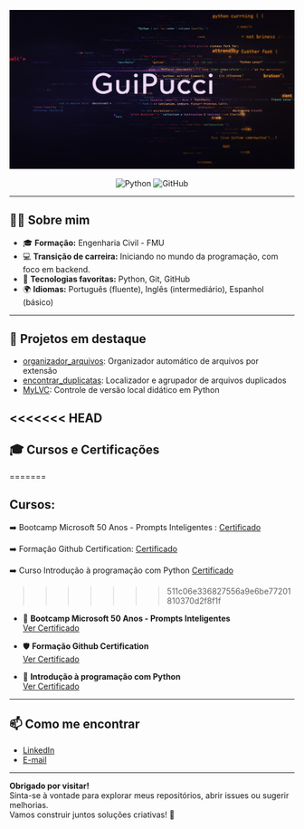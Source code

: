 <p align="center">
  <img src="banner.jpeg" alt="Banner GuiPucci" />
</p>
<p align="center">
  <img src="https://img.shields.io/badge/Python-3776AB?style=for-the-badge&logo=python&logoColor=white" alt="Python" />
  <img src="https://img.shields.io/badge/GitHub-181717?style=for-the-badge&logo=github&logoColor=white" alt="GitHub" />
</p>

---

## 👨‍🎓 Sobre mim

- 🎓 **Formação:** Engenharia Civil - FMU
- 💻 **Transição de carreira:** Iniciando no mundo da programação, com foco em backend.
- 🌈 **Tecnologias favoritas:** Python, Git, GitHub
- 🌍 **Idiomas:** Português (fluente), Inglês (intermediário), Espanhol (básico)

---

## 🚀 Projetos em destaque

- [organizador_arquivos](https://github.com/GuiPucci/organizador_arquivos): Organizador automático de arquivos por extensão  
- [encontrar_duplicatas](https://github.com/GuiPucci/encontrar_duplicados): Localizador e agrupador de arquivos duplicados  
- [MyLVC](https://github.com/GuiPucci/My_Local_Version_Control): Controle de versão local didático em Python

<<<<<<< HEAD
---

## 🎓 Cursos e Certificações
=======
## Cursos:

➡️ Bootcamp Microsoft 50 Anos - Prompts Inteligentes :
    [Certificado](https://hermes.dio.me/certificates/JURKRNPL.pdf)

➡️ Formação Github Certification:
    [Certificado](https://hermes.dio.me/certificates/RAD2YLT2.pdf)

➡️ Curso Introdução à programação com Python
    [Certificado](https://hermes.dio.me/certificates/ZBOTQXWU.pdf)
>>>>>>> 511c06e336827556a9e6be77201810370d2f8f1f

- 🧠 **Bootcamp Microsoft 50 Anos - Prompts Inteligentes**  
  [Ver Certificado](https://hermes.dio.me/certificates/JURKRNPL.pdf)

- 🛡️ **Formação Github Certification**  
  [Ver Certificado](https://hermes.dio.me/certificates/RAD2YLT2.pdf)

- 🐍 **Introdução à programação com Python**  
  [Ver Certificado](https://hermes.dio.me/certificates/ZBOTQXWU.pdf)

---

## 📫 Como me encontrar

- [LinkedIn](https://www.linkedin.com/in/guilhermepucci/)
- [E-mail](mailto:guilhermepucci.eng@gmail.com)

---

**Obrigado por visitar!**  
Sinta-se à vontade para explorar meus repositórios, abrir issues ou sugerir melhorias.  
Vamos construir juntos soluções criativas! 🚀
